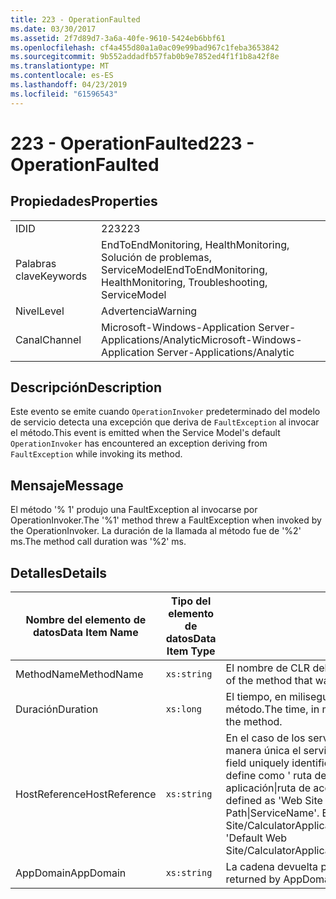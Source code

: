 ```yaml
---
title: 223 - OperationFaulted
ms.date: 03/30/2017
ms.assetid: 2f7d89d7-3a6a-40fe-9610-5424eb6bbf61
ms.openlocfilehash: cf4a455d80a1a0ac09e99bad967c1feba3653842
ms.sourcegitcommit: 9b552addadfb57fab0b9e7852ed4f1f1b8a42f8e
ms.translationtype: MT
ms.contentlocale: es-ES
ms.lasthandoff: 04/23/2019
ms.locfileid: "61596543"
---
```

# <a name="223---operationfaulted"></a><span data-ttu-id="b8921-102">223 - OperationFaulted</span><span class="sxs-lookup"><span data-stu-id="b8921-102">223 - OperationFaulted</span></span>
## <a name="properties"></a><span data-ttu-id="b8921-103">Propiedades</span><span class="sxs-lookup"><span data-stu-id="b8921-103">Properties</span></span>  
  
|||  
|-|-|  
|<span data-ttu-id="b8921-104">ID</span><span class="sxs-lookup"><span data-stu-id="b8921-104">ID</span></span>|<span data-ttu-id="b8921-105">223</span><span class="sxs-lookup"><span data-stu-id="b8921-105">223</span></span>|  
|<span data-ttu-id="b8921-106">Palabras clave</span><span class="sxs-lookup"><span data-stu-id="b8921-106">Keywords</span></span>|<span data-ttu-id="b8921-107">EndToEndMonitoring, HealthMonitoring, Solución de problemas, ServiceModel</span><span class="sxs-lookup"><span data-stu-id="b8921-107">EndToEndMonitoring, HealthMonitoring, Troubleshooting, ServiceModel</span></span>|  
|<span data-ttu-id="b8921-108">Nivel</span><span class="sxs-lookup"><span data-stu-id="b8921-108">Level</span></span>|<span data-ttu-id="b8921-109">Advertencia</span><span class="sxs-lookup"><span data-stu-id="b8921-109">Warning</span></span>|  
|<span data-ttu-id="b8921-110">Canal</span><span class="sxs-lookup"><span data-stu-id="b8921-110">Channel</span></span>|<span data-ttu-id="b8921-111">Microsoft-Windows-Application Server-Applications/Analytic</span><span class="sxs-lookup"><span data-stu-id="b8921-111">Microsoft-Windows-Application Server-Applications/Analytic</span></span>|  
  
## <a name="description"></a><span data-ttu-id="b8921-112">Descripción</span><span class="sxs-lookup"><span data-stu-id="b8921-112">Description</span></span>  
 <span data-ttu-id="b8921-113">Este evento se emite cuando `OperationInvoker` predeterminado del modelo de servicio detecta una excepción que deriva de `FaultException` al invocar el método.</span><span class="sxs-lookup"><span data-stu-id="b8921-113">This event is emitted when the Service Model's default `OperationInvoker` has encountered an exception deriving from `FaultException` while invoking its method.</span></span>  
  
## <a name="message"></a><span data-ttu-id="b8921-114">Mensaje</span><span class="sxs-lookup"><span data-stu-id="b8921-114">Message</span></span>  
 <span data-ttu-id="b8921-115">El método '% 1' produjo una FaultException al invocarse por OperationInvoker.</span><span class="sxs-lookup"><span data-stu-id="b8921-115">The '%1' method threw a FaultException when invoked by the OperationInvoker.</span></span> <span data-ttu-id="b8921-116">La duración de la llamada al método fue de '%2' ms.</span><span class="sxs-lookup"><span data-stu-id="b8921-116">The method call duration was '%2' ms.</span></span>  
  
## <a name="details"></a><span data-ttu-id="b8921-117">Detalles</span><span class="sxs-lookup"><span data-stu-id="b8921-117">Details</span></span>  
  
|<span data-ttu-id="b8921-118">Nombre del elemento de datos</span><span class="sxs-lookup"><span data-stu-id="b8921-118">Data Item Name</span></span>|<span data-ttu-id="b8921-119">Tipo del elemento de datos</span><span class="sxs-lookup"><span data-stu-id="b8921-119">Data Item Type</span></span>|<span data-ttu-id="b8921-120">Descripción</span><span class="sxs-lookup"><span data-stu-id="b8921-120">Description</span></span>|  
|--------------------|--------------------|-----------------|  
|<span data-ttu-id="b8921-121">MethodName</span><span class="sxs-lookup"><span data-stu-id="b8921-121">MethodName</span></span>|`xs:string`|<span data-ttu-id="b8921-122">El nombre de CLR del método invocado por `OperationInvoker`.</span><span class="sxs-lookup"><span data-stu-id="b8921-122">The CLR name of the method that was invoked by the `OperationInvoker`.</span></span>|  
|<span data-ttu-id="b8921-123">Duración</span><span class="sxs-lookup"><span data-stu-id="b8921-123">Duration</span></span>|`xs:long`|<span data-ttu-id="b8921-124">El tiempo, en milisegundos, que tardó `OperationInvoker` en invocar el método.</span><span class="sxs-lookup"><span data-stu-id="b8921-124">The time, in milliseconds, that it took the `OperationInvoker` to invoke the method.</span></span>|  
|<span data-ttu-id="b8921-125">HostReference</span><span class="sxs-lookup"><span data-stu-id="b8921-125">HostReference</span></span>|`xs:string`|<span data-ttu-id="b8921-126">En el caso de los servicios hospedados en web, este campo identifica de manera única el servicio en la jerarquía web.</span><span class="sxs-lookup"><span data-stu-id="b8921-126">For Web-hosted services, this field uniquely identifies the service in the Web hierarchy.</span></span> <span data-ttu-id="b8921-127">Su formato se define como ' ruta de acceso Virtual de sitio Web de nombre de la aplicación&#124;ruta de acceso Virtual del servicio&#124;ServiceName ".</span><span class="sxs-lookup"><span data-stu-id="b8921-127">Its format is defined as 'Web Site Name Application Virtual Path&#124;Service Virtual Path&#124;ServiceName'.</span></span> <span data-ttu-id="b8921-128">Ejemplo: ' Default Web Site/CalculatorApplication&#124;/CalculatorService.svc&#124;CalculatorService'.</span><span class="sxs-lookup"><span data-stu-id="b8921-128">Example: 'Default Web Site/CalculatorApplication&#124;/CalculatorService.svc&#124;CalculatorService'.</span></span>|  
|<span data-ttu-id="b8921-129">AppDomain</span><span class="sxs-lookup"><span data-stu-id="b8921-129">AppDomain</span></span>|`xs:string`|<span data-ttu-id="b8921-130">La cadena devuelta por AppDomain.CurrentDomain.FriendlyName.</span><span class="sxs-lookup"><span data-stu-id="b8921-130">The string returned by AppDomain.CurrentDomain.FriendlyName.</span></span>|
